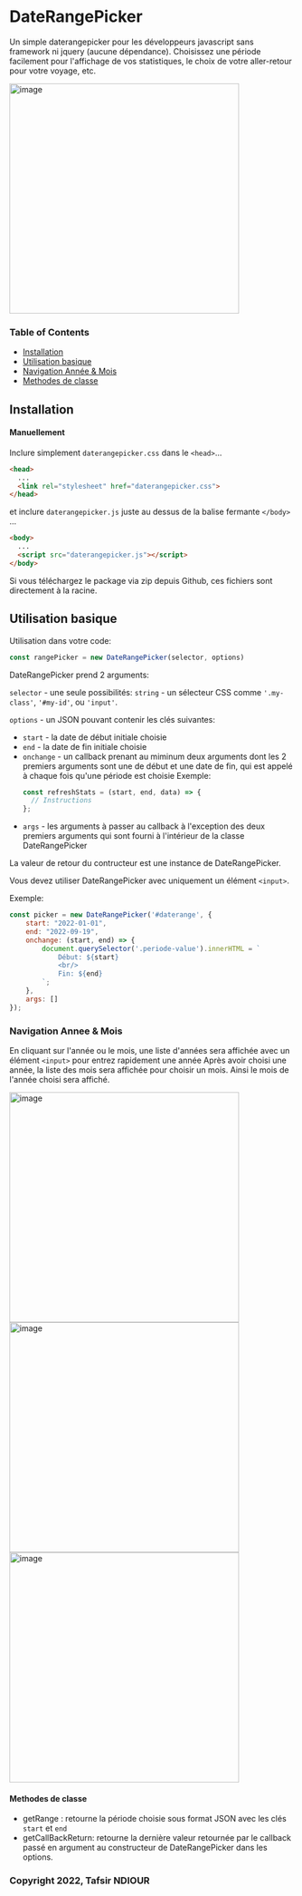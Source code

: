 # DateRangePicker
Un simple daterangepicker pour les développeurs javascript sans framework ni jquery (aucune dépendance).
Choisissez une période facilement pour l'affichage de vos statistiques, le choix de votre aller-retour pour votre voyage, etc.

<img width="406" alt="image" src="https://user-images.githubusercontent.com/50472875/191120097-47371105-6dfa-49d1-b696-fadb176e49fc.png">


### Table of Contents

* [Installation](#installation)
* [Utilisation basique](#utilisation-basique)
* [Navigation Année & Mois](#navigation-annee--mois)
* [Methodes de classe](#methodes-de-classe)


## Installation

#### Manuellement

Inclure simplement `daterangepicker.css` dans le `<head>`...
```html
<head>
  ...
  <link rel="stylesheet" href="daterangepicker.css">
</head>
```

et inclure `daterangepicker.js` juste au dessus de la balise fermante `</body>` ...
```html
<body>
  ...
  <script src="daterangepicker.js"></script>
</body>
```

Si vous téléchargez le package via zip depuis Github, ces fichiers sont directement à la racine.


## Utilisation basique

Utilisation dans votre code:
```javascript
const rangePicker = new DateRangePicker(selector, options)
```

DateRangePicker prend 2 arguments:

`selector` - une seule possibilités:
    `string` - un sélecteur CSS comme `'.my-class'`, `'#my-id'`, ou `'input'`.
    
`options` - un JSON pouvant contenir les clés suivantes:
* `start` - la date de début initiale choisie
* `end` - la date de fin initiale choisie
* `onchange` - un callback prenant au miminum deux arguments dont les 2 premiers arguments sont une de début et une date de fin, qui est appelé à chaque fois qu'une période est choisie
    Exemple: 
    ```javascript
    const refreshStats = (start, end, data) => {
      // Instructions
    };
    ```
* `args` - les arguments à passer au callback à l'exception des deux premiers arguments qui sont fourni à l'intérieur de la classe DateRangePicker 

La valeur de retour du contructeur est une instance de DateRangePicker.

Vous devez utiliser DateRangePicker avec uniquement un élément `<input>`.

Exemple:
```javascript
const picker = new DateRangePicker('#daterange', {
    start: "2022-01-01",
    end: "2022-09-19",
    onchange: (start, end) => {
        document.querySelector('.periode-value').innerHTML = `
            Début: ${start} 
            <br/>
            Fin: ${end}
        `;
    },
    args: []
});
```

### Navigation Annee & Mois

En cliquant sur l'année ou le mois, une liste d'années sera affichée avec un élément `<input>` pour entrez rapidement une année
Après avoir choisi une année, la liste des mois sera affichée pour choisir un mois.
Ainsi le mois de l'année choisi sera affiché.

<img width="406" alt="image" src="https://user-images.githubusercontent.com/50472875/191120902-c98d3838-5430-473a-824b-7ffd8cbb8c10.png">

<img width="406" alt="image" src="https://user-images.githubusercontent.com/50472875/191121211-b378e09c-4d7b-4d68-b9ee-825c2e832a20.png">

<img width="406" alt="image" src="https://user-images.githubusercontent.com/50472875/191121586-2dfc26b4-9cb0-4b03-9a77-5e3b91deef80.png">


#### Methodes de classe

* getRange : retourne la période choisie sous format JSON avec les clés `start` et `end`
* getCallBackReturn: retourne la dernière valeur retournée par le callback passé en argument au constructeur de DateRangePicker dans les options. 



### Copyright 2022, Tafsir NDIOUR
